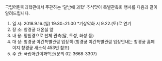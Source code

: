 국립어린이과학관에서 주관하는 ‘달밤에 과학’ 추석맞이 특별관측회 행사를 다음과 같이 알려드립니다.
1. 일 시: 2018.9.16.(일) 19:30~21:00 *기상악화 시 9.22.(토)로 연기
2. 장 소: 창경궁 대온실 앞
3. 내 용: 망원경으로 천체 관측(달, 토성, 화성 등)
4. 대 상: 창경궁 야간특별관람 입장객 (창경궁 야간특별관람 입장안내는 창경궁 홈페이지 창경궁 새소식 453번 참조)
5. 주 관: 국립어린이과학관(문의 02-3668-3307)